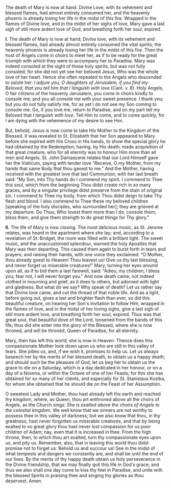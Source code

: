 
The death of Mary is now at hand. Divine Love, with its vehement and blessed flames, had almost entirely consumed her, and the heavenly phoenix is already losing her life in the midst of this fire. Wrapped in the flames of Divine love, and in the midst of her sighs of love, Mary gave a last sigh of still more ardent love of God, and breathing forth her soul, expired.

**I\.** The death of Mary is now at hand; Divine love, with its vehement and blessed flames, had already almost entirely consumed the vital spirits; the heavenly phoenix is already losing her life in the midst of this fire. Then the host of Angels come in choirs to meet her, as if to be ready for the great triumph with which they were to accompany her to Paradise. Mary was indeed consoled at the sight of these holy spirits, but was not fully consoled; for she did not yet see her beloved Jesus, Who was the whole love of her heart. Hence she often repeated to the Angels who descended to salute her: *I adjure you, O daughters of Jerusalem, if you find my Beloved, that you tell him that I languish with love* (Cant. v. 8). Holy Angels, O fair citizens of the heavenly Jerusalem, you come in choirs kindly to console me; and you all console me with your sweet presence. I thank you; but you do not fully satisfy me, for as yet I do not see my Son coming to console me. Go, if you love me, return to Paradise, and on my part tell my Beloved that *I languish with love*. Tell Him to come, and to come quickly, for I am dying with the vehemence of my desire to see Him.

But, behold, Jesus is now come to take His Mother to the Kingdom of the Blessed. It was revealed to St. Elizabeth that her Son appeared to Mary before she expired with His Cross in His hands, to show the special glory he had obtained by the Redemption; having, by His death, made acquisition of that great creature, who for all eternity was to honour Him more than all men and Angels. St. John Damascene relates that our Lord Himself gave her the Viaticum, saying with tender love \"Receive, O my Mother, from my hands that same Body that thou gavest to me.\" And the Mother, having received with the greatest love that last Communion, with her last breath said: \"My Son, into Thy hands do I commend my spirit. I commend to Thee this soul, which from the beginning Thou didst create rich in so many graces, and by a singular privilege didst preserve from the stain of original sin. I commend to Thee my body, from which Thou didst deign to take Thy flesh and blood. I also commend to Thee these my beloved children \[speaking of the holy disciples, who surrounded her\]; they are grieved at my departure. Do Thou, Who lovest them more than I do, console them; bless them, and give them strength to do great things for Thy glory.\"

**II\.** The life of Mary is now closing. The most delicious music, as St. Jerome relates, was heard in the apartment where she lay; and, according to a revelation of St. Bridget, the room was filled with a brilliant light. The sweet music, and the unaccustomed splendour, warned the holy Apostles that Mary was then departing. This caused them again to burst forth in tears and prayers; and raising their hands, with one voice they exclaimed: \"O Mother, thou already goest to Heaven! Thou leavest us! Give us thy last blessing, and never forget us miserable creatures!\" Mary, turning her eyes around upon all, as if to bid them a last farewell, said: \"Adieu, my children; I bless you; fear not, I will never forget you.\" And now death came; not indeed clothed in mourning and grief, as it does to others, but adorned with light and gladness. But what do we say? Why speak of death? Let us rather say that Divine love came, and cut the thread of that noble life. And as a light, before going out, gives a last and brighter flash than ever, so did this beautiful creature, on hearing her Son\'s invitation to follow Him, wrapped in the flames of love, and in the midst of her loving sighs, give a last sigh of still more ardent love, and breathing forth her soul, expired. Thus was that great soul, that beautiful dove of the Lord, loosened from the bands of this life; thus did she enter into the glory of the Blessed, where she is now throned, and will be throned, Queen of Paradise, for all eternity.

Mary, then has left this world; she is now in Heaven. Thence does this compassionate Mother look down upon us who are still in this valley of tears. She pities us, and, if we wish it, promises to help us. Let us always beseech her by the merits of her blessed death, to obtain us a happy death; and should such be the pleasure of God, let us beg her to obtain us the grace to die on a Saturday, which is a day dedicated in her honour, or on a day of a Novena, or within the Octave of one of her Feasts; for this she has obtained for so many of her clients, and especially for St. Stanislaus Kostka, for whom she obtained that he should die on the Feast of her Assumption.

O sweetest Lady and Mother, thou hast already left the earth and reached thy kingdom, where, as Queen, thou art enthroned above all the choirs of Angels, as the Church sings: *She is exalted above the choirs of Angels to the celestial kingdom*. We well know that we sinners are not worthy to possess thee in this valley of darkness; but we also know that thou, in thy greatness, hast never forgotten us miserable creatures, and that by being exalted to so great glory thou hast never lost compassion for us poor children of Adam; nay, even that it is increased in thee. From the high throne, then, to which thou art exalted, turn thy compassionate eyes upon us, and pity us. Remember, also, that in leaving this world thou didst promise not to forget us. Behold us and succour us! See in the midst of what tempests and dangers we constantly are, and shall be until the end of our lives. By the merits of thy happy death obtain us holy perseverance in the Divine friendship, that we may finally quit this life in God\'s grace; and thus we also shall one day come to kiss thy feet in Paradise, and unite with the blessed Spirits in praising thee and singing thy glories as thou deservest. Amen.

